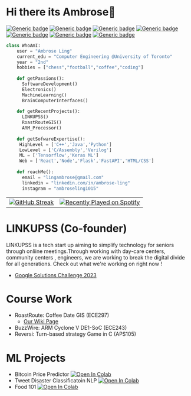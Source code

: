 
# Hi there its Ambrose👋

[![Generic badge](https://img.shields.io/badge/C++/C/Assembly-YES-<COLOR>.svg)](https://shields.io/)
[![Generic badge](https://img.shields.io/badge/Python-YES-<COLOR>.svg)](https://shields.io/)
[![Generic badge](https://img.shields.io/badge/Java-YES-<COLOR>.svg)](https://shields.io/)
[![Generic badge](https://img.shields.io/badge/JavaScipt-YES-<COLOR>.svg)](https://shields.io/)
[![Generic badge](https://img.shields.io/badge/React-YES-<COLOR>.svg)](https://shields.io/)
[![Generic badge](https://img.shields.io/badge/MATLAB-YES-<COLOR>.svg)](https://shields.io/)
[![Generic badge](https://img.shields.io/badge/Tensorflow-YES-<COLOR>.svg)](https://shields.io/)

```python
class WhoAmI:
    user = "Ambrose Ling"
    current_edu = "Computer Engineering @University of Toronto"
    year = "2nd"
    hobbies = ["chess","football","coffee","coding"]
    
    def getPassions():
      SoftwareDevelopment()
      Electronics()
      MachineLearning()
      BrainComputerInterfaces()
    
    def getRecentProjects():
      LINKUPSS()
      RoastRouteGIS()
      ARM_Processor()
    
    def getSofwareExpertise():
     HighLevel = ['C++','Java','Python']
     LowLevel = ['C/Assembly','Verilog']
     ML = ['Tensorflow','Keras ML']
     Web = ['React','Node','Flask','FastAPI','HTML/CSS']
     
    def reachMe():
      email = "lingambrose@gmail.com"
      linkedin = "linkedin.com/in/ambrose-ling"
      instagram = "ambroseling1015"
```

<table>
  <tr>
    <td>
      <a href="https://git.io/streak-stats">
        <img src="https://github-readme-streak-stats.herokuapp.com/?user=DenverCoder1" alt="GitHub Streak" />
      </a>
    </td>
    <td>
      <a href="https://open.spotify.com/user/22f3jxttnpknq4fqtknrl2bxi">
        <img src="https://spotify-recently-played-readme.vercel.app/api?user=22f3jxttnpknq4fqtknrl2bxi" alt="Recently Played on Spotify" />
      </a>
    </td>
  </tr>
</table>

# LINKUPSS (Co-founder)
LINKUPSS is a tech start up aiming to simplify technology for seniors through onliine meetings.Through working with day-care centers, community centers , engineers, we are working to break the digital divide for all generations. Check out what we're working on right now !
- [Google Solutions Challenge 2023](https://www.youtube.com/watch?v=1npCEqfD8k4&t=15s)

# Course Work
- RoastRoute: Coffee Date GIS (ECE297)
   - [Our Wiki Page](http://ug251.eecg.utoronto.ca/wiki297s/doku.php?id=cd019:start)
- BuzzWire: ARM Cyclone V DE1-SoC (ECE243)
- Reversi: Turn-based strategy Game in C (APS105)

# ML Projects
- Bitcoin Price Predictor [![Open In Colab](https://colab.research.google.com/assets/colab-badge.svg)](https://colab.research.google.com/drive/1X2nghZTOzs9u5lgMzETvQSN4jhz7tAsy)
- Tweet Disaster Classificatoin NLP [![Open In Colab](https://colab.research.google.com/assets/colab-badge.svg)](https://colab.research.google.com/drive/13XAe8Hy_F3tCuDsWR55xzJlxI4BbihYy)
- Food 101 [![Open In Colab](https://colab.research.google.com/assets/colab-badge.svg)](https://colab.research.google.com/drive/1epo8WlfpE4FSRaQ6BIE14niTFKPZlkSt)

